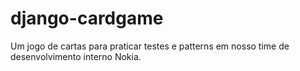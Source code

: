 django-cardgame
===============

Um jogo de cartas para praticar testes e patterns em nosso time de desenvolvimento interno Nokia.
